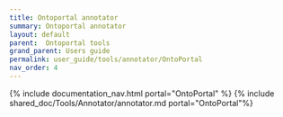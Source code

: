 ```yaml
---
title: Ontoportal annotator
summary: Ontoportal annotator
layout: default
parent:  Ontoportal tools
grand_parent: Users guide
permalink: user_guide/tools/annotator/OntoPortal
nav_order: 4
---
```


{% include documentation_nav.html portal="OntoPortal" %}
{% include shared_doc/Tools/Annotator/annotator.md portal="OntoPortal"%}

